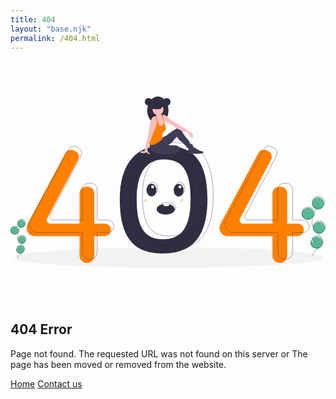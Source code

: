 ```yaml
---
title: 404
layout: "base.njk"
permalink: /404.html
---
```


<section class="px-4 py-8 text-center">
    <div class="mx-auto max-w-auto md:max-w-lg">
        <svg class="mb-8" id="fd59ce54-f850-4dfc-bc34-dd7d379d600e" data-name="Layer 1"
            xmlns="http://www.w3.org/2000/svg" width="650" height="500" viewBox="0 0 1074.392 584.231">
            <title>Page not found</title>
            <ellipse cx="540.64346" cy="549.3094" rx="527.5" ry="34.9216" fill="#f2f2f2" />
            <path
                d="M583.47969,324.89424c-85.94407,0-147.651,55.13938-147.651,183.79791,0,145.813,61.70691,184.41057,147.651,184.41057s151.327-42.27352,151.327-184.41057C734.80664,356.75255,669.42376,324.89424,583.47969,324.89424Zm.56495,319.80837c-59.52686,0-90.62592-34.92288-90.62592-135.9163,0-89.11185,32.37209-136.10461,91.899-136.10461s91.899,30.86774,91.899,136.10461C677.21663,607.23367,643.5715,644.70261,584.04464,644.70261Z"
                transform="translate(-63.054 -157.8845)" fill="#2f2e41" />
            <path
                d="M384.36531,591.40121H348.831V486.76183A20.95585,20.95585,0,0,0,327.87517,465.806h-8.32638a20.95585,20.95585,0,0,0-20.95586,20.95585V591.40121H198.36285a11.96327,11.96327,0,0,1-10.57763-17.552l106.0824-200.78034A20.95585,20.95585,0,0,0,284.28724,344.33l-6.26231-2.9572a20.95585,20.95585,0,0,0-27.4293,9.07005L121.21416,592.4754a28.41578,28.41578,0,0,0-3.35584,13.39612v0a28.41583,28.41583,0,0,0,28.41584,28.41583H298.59293v66.16727a25.119,25.119,0,0,0,25.119,25.119h.00005a25.119,25.119,0,0,0,25.119-25.119V634.28739h35.53428a21.44307,21.44307,0,0,0,21.44307-21.44307v0A21.44307,21.44307,0,0,0,384.36531,591.40121Z"
                transform="translate(-63.054 -157.8845)" fill="#ff8000" />
            <path
                d="M1042.36183,591.40121h-35.53428V486.76183A20.95585,20.95585,0,0,0,985.87169,465.806h-8.32638a20.95585,20.95585,0,0,0-20.95586,20.95585V591.40121H856.35937a11.96326,11.96326,0,0,1-10.57763-17.552L951.86413,373.06891A20.95586,20.95586,0,0,0,942.28376,344.33l-6.26231-2.9572a20.95586,20.95586,0,0,0-27.42931,9.07005L779.21068,592.4754a28.41578,28.41578,0,0,0-3.35584,13.39612v0a28.41583,28.41583,0,0,0,28.41583,28.41583H956.58945v66.16727a25.119,25.119,0,0,0,25.119,25.119h0a25.119,25.119,0,0,0,25.119-25.119V634.28739h35.53428a21.44307,21.44307,0,0,0,21.44307-21.44307v0A21.44307,21.44307,0,0,0,1042.36183,591.40121Z"
                transform="translate(-63.054 -157.8845)" fill="#ff8000" />
            <path
                d="M394.16787,579.148H358.63358V474.50864a20.95585,20.95585,0,0,0-20.95585-20.95586h-8.32638a20.95586,20.95586,0,0,0-20.95586,20.95586V579.148H208.16541a11.96327,11.96327,0,0,1-10.57763-17.552L303.67017,360.81572a20.95586,20.95586,0,0,0-9.58037-28.73893l-6.26231-2.9572a20.95586,20.95586,0,0,0-27.42931,9.07L131.01672,580.2222a28.41582,28.41582,0,0,0-3.35584,13.39613v0a28.41583,28.41583,0,0,0,28.41583,28.41583H308.39549v66.16727a25.119,25.119,0,0,0,25.119,25.119h.00005a25.119,25.119,0,0,0,25.119-25.119V622.0342h35.53429a21.44307,21.44307,0,0,0,21.44307-21.44307v0A21.44307,21.44307,0,0,0,394.16787,579.148Z"
                transform="translate(-63.054 -157.8845)" fill="none" stroke="#3f3d56" stroke-miterlimit="10" />
            <path
                d="M1060.74162,579.148h-35.53428V474.50864a20.95586,20.95586,0,0,0-20.95586-20.95586H995.9251a20.95586,20.95586,0,0,0-20.95586,20.95586V579.148H874.73916a11.96327,11.96327,0,0,1-10.57763-17.552L970.24392,360.81572a20.95586,20.95586,0,0,0-9.58037-28.73893l-6.26231-2.9572a20.95586,20.95586,0,0,0-27.42931,9.07L797.59047,580.2222a28.41582,28.41582,0,0,0-3.35584,13.39613v0a28.41583,28.41583,0,0,0,28.41583,28.41583H974.96924v66.16727a25.119,25.119,0,0,0,25.119,25.119h0a25.119,25.119,0,0,0,25.119-25.119V622.0342h35.53428a21.44307,21.44307,0,0,0,21.44307-21.44307v0A21.44307,21.44307,0,0,0,1060.74162,579.148Z"
                transform="translate(-63.054 -157.8845)" fill="none" stroke="#3f3d56" stroke-miterlimit="10" />
            <path
                d="M603.0848,313.86637c-85.94407,0-147.651,55.13937-147.651,183.79791,0,145.813,61.70691,184.41057,147.651,184.41057s151.327-42.27352,151.327-184.41057C754.41175,345.72467,689.02887,313.86637,603.0848,313.86637Zm.565,319.80836c-59.52686,0-90.62592-34.92287-90.62592-135.91629,0-89.11185,32.37209-136.10461,91.899-136.10461s91.899,30.86774,91.899,136.10461C696.82174,596.20579,663.17661,633.67473,603.64975,633.67473Z"
                transform="translate(-63.054 -157.8845)" fill="none" stroke="#3f3d56" stroke-miterlimit="10" />
            <circle cx="471.14108" cy="18.25044" r="12.90118" fill="#2f2e41" />
            <ellipse cx="502.60736" cy="46.88476" rx="36.18622" ry="46.88476" fill="#2f2e41" />
            <path
                d="M565.66136,237.49419c-18.1276,0-33.1413-17.27052-35.77576-39.80484a60.9759,60.9759,0,0,0-.41046,7.07991c0,25.89373,16.20114,46.88476,36.18622,46.88476s36.18623-20.991,36.18623-46.88476a60.9759,60.9759,0,0,0-.41046-7.07991C598.80267,220.22367,583.789,237.49419,565.66136,237.49419Z"
                transform="translate(-63.054 -157.8845)" opacity="0.1" />
            <path
                d="M639.29619,342.07326c-.77711,3.19345-4.12792,5.751-7.83881,7.53791-7.80188,3.75682-17.4253,4.87788-26.7597,5.25418a45.17622,45.17622,0,0,1-7.1445-.132,20.5371,20.5371,0,0,1-12.25052-5.63141,1.68086,1.68086,0,0,1,.04371-2.84388c4.9694-5.45888,13.2622-8.80605,21.61613-11.21609,6.3344-1.82743,17.3813-6.56089,24.29013-5.9221C637.94444,329.73864,640.2774,338.04112,639.29619,342.07326Z"
                transform="translate(-63.054 -157.8845)" fill="#3f3d56" />
            <path
                d="M639.29619,342.07326c-.77711,3.19345-4.12792,5.751-7.83881,7.53791-7.80188,3.75682-17.4253,4.87788-26.7597,5.25418a45.17622,45.17622,0,0,1-7.1445-.132,20.5371,20.5371,0,0,1-12.25052-5.63141,1.68086,1.68086,0,0,1,.04371-2.84388c4.9694-5.45888,13.2622-8.80605,21.61613-11.21609,6.3344-1.82743,17.3813-6.56089,24.29013-5.9221C637.94444,329.73864,640.2774,338.04112,639.29619,342.07326Z"
                transform="translate(-63.054 -157.8845)" opacity="0.1" />
            <path
                d="M540.09786,318.2059a19.76967,19.76967,0,0,0-1.1987,15.07476,26.33914,26.33914,0,0,0,8.82921,12.49683c10.09467,8.09163,23.98784,9.20512,36.92477,9.09278a284.6495,284.6495,0,0,0,33.90525-2.32384,40.53788,40.53788,0,0,0,11.00143-2.55442c4.22242-1.82679,7.93282-5.17756,9.436-9.5257s.43625-9.67246-3.13383-12.57428c-3.13686-2.54969-7.46265-2.9004-11.49775-3.14289l-23.08764-1.38745c2.281-2.30839,5.31816-3.614,8.09586-5.29216,3.68523-2.22642,6.13358-5.96455,8.81312-9.33471a129.00143,129.00143,0,0,1,13.4386-13.817c.75138,4.31038,3.4782,7.8499,6.68733,10.824s6.90841,5.36845,10.2439,8.20013c8.0786,6.85838,13.89583,16.1669,22.39215,22.50043a43.82885,43.82885,0,0,0,16.04862-8.0122l-3.30209-5.98141a3.94,3.94,0,0,0-1.24459-1.55282c-.93465-.575-2.13975-.27872-3.225-.44144-2.90082-.435-4.16771-3.784-5.306-6.48737-3.12491-7.42173-9.108-13.17993-14.21783-19.40381a98.00854,98.00854,0,0,1-9.99577-14.72284c-1.71652-3.10162-3.288-6.33107-5.61746-9.00321s-5.59358-4.773-9.1385-4.78051c-3.13222-.00662-6.02122,1.58355-8.71422,3.18308a230.47679,230.47679,0,0,0-23.63018,16.09894c-3.94376,3.0617-7.86306,6.29645-12.48933,8.17393-1.94748.79035-4.00044,1.33052-5.86924,2.29223-3.27313,1.6844-5.75721,4.53435-8.43128,7.06415C566.27712,311.89225,553.219,317.73841,540.09786,318.2059Z"
                transform="translate(-63.054 -157.8845)" fill="#3f3d56" />
            <path
                d="M588.3737,253.98251a23.77444,23.77444,0,0,1-1.73379,8.03335,10.04492,10.04492,0,0,1-5.76772,5.57269,12.37513,12.37513,0,0,1-5.62306.18249,10.88232,10.88232,0,0,1-4.58151-1.56071c-2.16484-1.48837-3.24415-4.14413-3.63748-6.74325-.39333-2.596-.21714-5.24857-.46885-7.86342a42.94439,42.94439,0,0,0-1.202-6.25549c-.16993-.68282-.343-1.36248-.51294-2.04216-.16674-.67967-.33037-1.35935-.48141-2.039-.13847-.63878-.26745-1.28068-.37761-1.92574-.09123-.54436-.173-1.09189-.23285-1.64255a18.42329,18.42329,0,0,0-.80867-4.81118,14.60727,14.60727,0,0,0-1.68659-2.854c-.28635-.40906-.56326-.81811-.81815-1.24292a5.88984,5.88984,0,0,1-.97226-3.74763,3.286,3.286,0,0,1,.14788-.601c.02516-.07552.05347-.151.085-.2234A1.80187,1.80187,0,0,0,560.932,223.07a3.43341,3.43341,0,0,0-.14788-1.77783,11.31808,11.31808,0,0,0-.95974-2.28761c-.2643-.47829-1.16108-1.34046-1.16738-1.888-.0126-1.10132,2.13972-1.98867,3.01134-2.42291a16.79623,16.79623,0,0,1,8.59657-1.74323c1.90369.129,3.9679.71428,5.0189,2.30962.944,1.438.81807,3.30081,1.22085,4.97169a1.47068,1.47068,0,0,0,.29892.66393,1.34135,1.34135,0,0,0,.73948.33982,4.54948,4.54948,0,0,0,1.416.05666h.00315a2.93138,2.93138,0,0,0,.37128-.05351,4.957,4.957,0,0,0,2.03271-.8779q.58531-.15576,1.18-.25488a.25112.25112,0,0,0,.04725-.00945c1.57646,4.97482,1.781,10.30836,3.07111,15.37444.63874,2.52044,1.55442,5.00943,1.6834,7.60225.00945.11327.0126.2297.01575.34612.0189.83386-.04717,1.674-.0126,2.50472a6.981,6.981,0,0,0,.12591,1.1139,15.61121,15.61121,0,0,0,.52546,1.74325l.00945.02831c.05977.18251.11643.36817.16363.55381.03457.1353.06607.26747.09127.40277l.00311.00943A14.93754,14.93754,0,0,1,588.3737,253.98251Z"
                transform="translate(-63.054 -157.8845)" fill="#fbbebe" />
            <circle cx="503.23669" cy="44.99678" r="18.56511" fill="#fbbebe" />
            <path
                d="M684.15711,304.03278a30.445,30.445,0,0,0-5.236-14.10317q.72216,4.29513,1.44748,8.58714a3.214,3.214,0,0,1-3.36688-1.03523,10.33663,10.33663,0,0,1-1.76529-3.27565,67.46571,67.46571,0,0,0-8.2095-14.73567c-11.81876-.98489-23.50223-5.88418-33.89555-11.59532-10.39643-5.708-20.12582-12.5519-30.38382-18.50217a43.57346,43.57346,0,0,0-5.54436-2.832c-3.20954-1.287-6.81242-1.95406-9.85526-3.46759-.2045-.1007-.409-.20767-.61043-.31781a12.57834,12.57834,0,0,1-1.94459-1.30584,10.34363,10.34363,0,0,1-.93139-.8559,20.35115,20.35115,0,0,1-3.55886-5.95341c-1.63308-3.61232-2.21524-7.97041-3.84517-11.58274a11.20292,11.20292,0,0,1,2.50156-1.76525h.00315c.13213-.06924.2643-.13532.39962-.19824a11.9404,11.9404,0,0,1,2.00437-.73317q.58531-.15576,1.18-.25488a.25112.25112,0,0,0,.04725-.00945,11.56564,11.56564,0,0,1,5.49085.43424c2.58652.87477,4.76711,2.62115,6.94148,4.27313a114.02006,114.02006,0,0,1,10.14787,8.04908c1.79357,1.718,3.4298,3.606,5.35868,5.16676a42.14393,42.14393,0,0,0,5.05662,3.35116q15.65613,9.32658,31.31525,18.65005c3.53365,2.1051,7.07046,4.21019,10.52553,6.438,5.24855,3.38578,10.30828,7.05474,15.36493,10.72057q4.46978,3.23787,8.93647,6.47889a9.72771,9.72771,0,0,1,2.533,2.3411,8.4724,8.4724,0,0,1,1.12337,3.433A31.3874,31.3874,0,0,1,684.15711,304.03278Z"
                transform="translate(-63.054 -157.8845)" fill="#fbbebe" />
            <path
                d="M592.97726,267.9441c-1.25235,5.61674-6.92888,9.012-9.89617,13.94586-3.68784,6.12335-2.18378,13.241-.79922,20.25484q-3.79485,3.27095-7.59285,6.54186c-1.39708,1.19886-2.79417,2.404-4.29827,3.46444a57.35064,57.35064,0,0,1-6.85966,3.93956q-3.3606,1.72752-6.72119,3.45814a32.1282,32.1282,0,0,1-6.57961,2.78793c-4.41473,1.13278-9.10318.33982-13.4707-.97232a6.08761,6.08761,0,0,1-1.47264-.601,2.39351,2.39351,0,0,1-.69854-.63248,3.91067,3.91067,0,0,1-.44365-2.53933c.44365-7.35052,2.24036-14.54686,4.03081-21.68971a85.2598,85.2598,0,0,1,3.84832-12.57708,85.0766,85.0766,0,0,1,5.41538-10.151,68.36751,68.36751,0,0,1,7.92948-11.51353,18.47881,18.47881,0,0,0,3.67525-4.73882c1.11706-2.54876.686-5.472.91252-8.24732a17.14844,17.14844,0,0,1,1.63312-6.0069v-.00315a17.09326,17.09326,0,0,1,1.74321-2.88232q.45788,1.06671.91568,2.13027.30209.69855.59783,1.394.38706.89679.7678,1.78728,1.09973,2.55823,2.19637,5.11327a21.58968,21.58968,0,0,0,3.33538,5.944,6.49923,6.49923,0,0,0,11.12337-.85275,21.26125,21.26125,0,0,0,2.27185-6.0132,19.21547,19.21547,0,0,0,.25175-7.83509c-.75835-5.00945-2.88862-10.12585-4.43678-14.77972a14.94511,14.94511,0,0,1-1.07927-4.871,3.35144,3.35144,0,0,1,.05662-.56011c.00945-.04719.0189-.09754.02834-.14473a11.9404,11.9404,0,0,1,2.00437-.73317q.58531-.15576,1.18-.25488,2.04378,11.06355,4.09377,22.12709c.0315.17307.0661.34613.09756.52234.19509,1.05726.39333,2.11454.61358,3.16865.19828.95657.41223,1.91.65137,2.85715l.00945.02831c.08182.321.16678.63877.2549.95658l.00311.00943c.2423.86848.5129,1.73065.81811,2.58024C590.93825,257.47528,594.16355,262.62946,592.97726,267.9441Z"
                transform="translate(-63.054 -157.8845)" fill="#ff8000" />
            <path
                d="M668.32144,346.87707a6.58269,6.58269,0,0,0,.61,3.14328c1.16192,2.12353,3.94981,2.60625,6.36228,2.80484a188.37688,188.37688,0,0,0,42.2657-1.28774,4.88565,4.88565,0,0,0,2.15136-.66766c1.98985-1.39509.76329-4.7951-1.40951-5.88355s-4.75126-.82614-7.1353-1.29748a22.47912,22.47912,0,0,1-6.67794-2.89617q-7.25234-4.16669-14.293-8.68808c-2.79453-1.79464-6.09272-3.70993-9.23987-2.64587C672.43,332.34264,668.26533,337.68065,668.32144,346.87707Z"
                transform="translate(-63.054 -157.8845)" fill="#3f3d56" />
            <path
                d="M564.43732,240.87367v.00315c-.022.13215-.04406.26116-.07237.39018-.0346.214-.07551.43108-.11642.645-.39018,1.99812-.86847,3.98678-1.41913,5.96287-1.5104,5.45939-3.53366,10.83069-5.54121,16.12332q-8.08055,21.28692-16.16423,42.577c-1.35936,3.57457-2.71554,7.15228-4.26054,10.65448-.516,1.16741-1.04782,2.34424-1.57647,3.53368-1.89427,4.25737-3.713,8.65322-4.31716,13.18436a27.44976,27.44976,0,0,0-.19194,9.04027c.60416,2.97042,2.40718,5.8716,5.22969,6.96977,1.37823.53808,3.35113,1.25865,2.97355,2.69037-.2045.78665-1.09817,1.17055-1.90057,1.3027a7.31234,7.31234,0,0,1-5.966-1.718c-1.50725-1.33732-2.66518-3.41725-4.66959-3.64065-1.38767-.151-2.66518.67966-3.93643,1.26178-5.18564,2.36942-11.22719.71114-16.674-.9723.42794-2.20579,2.64318-3.65953,4.84267-4.10006,2.19949-.44367,4.47449-.129,6.718-.18879a3.50958,3.50958,0,0,0,2.04216-.52549,3.70545,3.70545,0,0,0,1.10132-1.88169,78.96356,78.96356,0,0,0,3.21273-13.14661c.7237-4.66645,1.02581-9.40527,2.05787-14.01507.80241-3.59661,2.0422-7.07991,3.10572-10.61044a224.68238,224.68238,0,0,0,5.0598-22.07674,78.02019,78.02019,0,0,0,1.42543-9.36751c.17935-2.6117.09438-5.236.34609-7.83826a60.8877,60.8877,0,0,1,2.11141-9.99683q1.44427-5.34769,2.88547-10.68911c1.42544-5.2706,2.95465-10.74572,6.567-14.84264a13.96159,13.96159,0,0,1,10.02834-4.78915,9.8819,9.8819,0,0,1,2.13027.22969c.11639.02831.23285.05664.34923.0881a8.63447,8.63447,0,0,1,2.17437.89995c1.11388-.708,1.68025-.45942,2.41974.63246a6.97319,6.97319,0,0,1,.88107,3.79485A52.42378,52.42378,0,0,1,564.43732,240.87367Z"
                transform="translate(-63.054 -157.8845)" fill="#fbbebe" />
            <path
                d="M565.66136,245.0461l-.0472.04719-.25486.25488-2.5299,2.52675-1.23976-5.20767-4.25109-17.854a9.8819,9.8819,0,0,1,2.13027.22969,3.286,3.286,0,0,1,.14788-.601l.20135.68911,1.44118,4.90245,2.72811,9.30773.45,1.53241v.00315Z"
                transform="translate(-63.054 -157.8845)" fill="#ff8000" />
            <path
                d="M581.71523,188.0873a12.58165,12.58165,0,0,1-3.70049,8.89583,12.31392,12.31392,0,0,1-1.36008,1.17634,12.52812,12.52812,0,0,1-7.53567,2.52415H554.023a12.5902,12.5902,0,0,1,0-25.18037h15.096A12.62919,12.62919,0,0,1,581.71523,188.0873Z"
                transform="translate(-63.054 -157.8845)" fill="#2f2e41" />
            <circle cx="532.81499" cy="18.25044" r="12.90118" fill="#2f2e41" />
            <path
                d="M595.55433,163.23377c-.15825,0-.31505.00628-.472.01193a12.89776,12.89776,0,0,1,0,25.77849c.15694.00565.31374.01193.472.01193a12.90117,12.90117,0,1,0,0-25.80235Z"
                transform="translate(-63.054 -157.8845)" opacity="0.1" />
            <path
                d="M534.19508,163.23377c.15825,0,.31505.00628.472.01193a12.89776,12.89776,0,0,0,0,25.77849c-.157.00565-.31375.01193-.472.01193a12.90118,12.90118,0,0,1,0-25.80235Z"
                transform="translate(-63.054 -157.8845)" opacity="0.1" />
            <path
                d="M576.65466,198.15947a12.52812,12.52812,0,0,1-7.53567,2.52415H554.023a12.52833,12.52833,0,0,1-7.53574-2.52415Z"
                transform="translate(-63.054 -157.8845)" opacity="0.1" />
            <path d="M674.13958,291.64042s3.25228,9.37161,6.229,6.87633L677.996,286.26693Z"
                transform="translate(-63.054 -157.8845)" fill="#fbbebe" />
            <path
                d="M1069.91781,577.43414a20.81252,20.81252,0,1,0,2.7716-39.91524l.52093,10.7122-5.06814-9.18045a20.734,20.734,0,0,0-10.68367,11.72261,20.40847,20.40847,0,0,0-1.19713,5.62986A20.80856,20.80856,0,0,0,1069.91781,577.43414Z"
                transform="translate(-63.054 -157.8845)" fill="#57b894" />
            <path
                d="M1094.99516,701.67756c-1.78906-9.11027,5.9633-17.1868,13.62086-22.43651s16.605-10.40779,19.21775-19.31684c3.755-12.80387-7.43-24.52981-16.13564-34.64176a125.30044,125.30044,0,0,1-16.52359-24.55738c-1.81107-3.5325-3.47558-7.22528-3.95221-11.16626-.68641-5.67546,1.13693-11.32309,2.9739-16.73673q9.17925-27.05169,19.62843-53.65005"
                transform="translate(-63.054 -157.8845)" fill="none" stroke="#3f3d56" stroke-miterlimit="10" />
            <path
                d="M1070.77493,574.6762a20.81252,20.81252,0,1,0,2.7716-39.91524l.52093,10.7122-5.06815-9.18045a20.734,20.734,0,0,0-10.68366,11.72261,20.40847,20.40847,0,0,0-1.19713,5.62986A20.80855,20.80855,0,0,0,1070.77493,574.6762Z"
                transform="translate(-63.054 -157.8845)" fill="none" stroke="#3f3d56" stroke-miterlimit="10" />
            <path
                d="M1092.45136,515.47266a20.78819,20.78819,0,0,1,14.97993-13.19764l1.71361,10.18378,3.177-10.69566a20.81,20.81,0,1,1-19.87057,13.70952Z"
                transform="translate(-63.054 -157.8845)" fill="#57b894" />
            <path
                d="M1093.59418,511.7954a20.7882,20.7882,0,0,1,14.97993-13.19763l1.71361,10.18378,3.177-10.69567a20.81,20.81,0,1,1-19.87057,13.70952Z"
                transform="translate(-63.054 -157.8845)" fill="none" stroke="#3f3d56" stroke-miterlimit="10" />
            <path
                d="M1108.04474,625.48885a20.81,20.81,0,0,0,18.419-37.02267l-2.44121,8.21926-1.73105-10.30382a.36183.36183,0,0,0-.053-.0201,20.81113,20.81113,0,1,0-14.1938,39.12733Z"
                transform="translate(-63.054 -157.8845)" fill="#57b894" />
            <path
                d="M1109.035,621.76417a20.81,20.81,0,0,0,18.419-37.02267l-2.44121,8.21926-1.73105-10.30382a.3621.3621,0,0,0-.053-.0201,20.81113,20.81113,0,1,0-14.1938,39.12733Z"
                transform="translate(-63.054 -157.8845)" fill="none" stroke="#3f3d56" stroke-miterlimit="10" />
            <path
                d="M1086.37782,660.05148a20.80131,20.80131,0,1,0,4.01058-16.29737l9.27267,13.95654-12.66994-7.40768A20.61638,20.61638,0,0,0,1086.37782,660.05148Z"
                transform="translate(-63.054 -157.8845)" fill="#57b894" />
            <path
                d="M1087.23494,657.29354a20.80131,20.80131,0,1,0,4.01058-16.29737l9.27267,13.95655-12.66994-7.40769A20.61626,20.61626,0,0,0,1087.23494,657.29354Z"
                transform="translate(-63.054 -157.8845)" fill="none" stroke="#3f3d56" stroke-miterlimit="10" />
            <path
                d="M72.06146,628.13325a13.67421,13.67421,0,1,0,1.821-26.225l.34227,7.03811-3.32987-6.03172a13.62263,13.62263,0,0,0-7.01936,7.702,13.40883,13.40883,0,0,0-.78654,3.69893A13.6716,13.6716,0,0,0,72.06146,628.13325Z"
                transform="translate(-63.054 -157.8845)" fill="#57b894" />
            <path
                d="M88.53774,709.76344c-1.17545-5.98561,3.918-11.292,8.94915-14.7412s10.90978-6.8381,12.62642-12.69151c2.46711-8.41238-4.88167-16.11653-10.60142-22.76027A82.32442,82.32442,0,0,1,88.6556,643.43581a22.20962,22.20962,0,0,1-2.59668-7.33643c-.451-3.72888.747-7.43947,1.95391-10.99634q6.03093-17.77346,12.89623-35.24906"
                transform="translate(-63.054 -157.8845)" fill="none" stroke="#3f3d56" stroke-miterlimit="10" />
            <path
                d="M72.62461,626.32123a13.6742,13.6742,0,1,0,1.821-26.225l.34227,7.03812L71.458,601.10258a13.62262,13.62262,0,0,0-7.01936,7.702,13.40912,13.40912,0,0,0-.78654,3.69892A13.67158,13.67158,0,0,0,72.62461,626.32123Z"
                transform="translate(-63.054 -157.8845)" fill="none" stroke="#3f3d56" stroke-miterlimit="10" />
            <path
                d="M86.86641,587.42343a13.65822,13.65822,0,0,1,9.84209-8.67109l1.12587,6.69093,2.08737-7.02725a13.67252,13.67252,0,1,1-13.05533,9.00741Z"
                transform="translate(-63.054 -157.8845)" fill="#57b894" />
            <path
                d="M87.61727,585.0074a13.65822,13.65822,0,0,1,9.84209-8.67108l1.12587,6.69093L100.6726,576a13.67252,13.67252,0,1,1-13.05533,9.0074Z"
                transform="translate(-63.054 -157.8845)" fill="none" stroke="#3f3d56" stroke-miterlimit="10" />
            <path
                d="M97.11155,659.70607a13.67255,13.67255,0,0,0,12.10164-24.32457l-1.60392,5.4002-1.13733-6.76979a.238.238,0,0,0-.0348-.0132,13.67329,13.67329,0,1,0-9.32559,25.70736Z"
                transform="translate(-63.054 -157.8845)" fill="#57b894" />
            <path
                d="M97.76214,657.25889a13.67255,13.67255,0,0,0,12.10164-24.32457l-1.60392,5.4002-1.13733-6.7698a.238.238,0,0,0-.0348-.0132,13.67329,13.67329,0,1,0-9.32559,25.70737Z"
                transform="translate(-63.054 -157.8845)" fill="none" stroke="#3f3d56" stroke-miterlimit="10" />
            <path
                d="M82.876,682.41435a13.66684,13.66684,0,1,0,2.635-10.70767l6.09231,9.16971-8.32438-4.867A13.54535,13.54535,0,0,0,82.876,682.41435Z"
                transform="translate(-63.054 -157.8845)" fill="#57b894" />
            <path
                d="M83.43913,680.60233a13.66684,13.66684,0,1,0,2.635-10.70767l6.09231,9.16971-8.32439-4.867A13.54535,13.54535,0,0,0,83.43913,680.60233Z"
                transform="translate(-63.054 -157.8845)" fill="none" stroke="#3f3d56" stroke-miterlimit="10" />
            <ellipse cx="480.946" cy="319.1155" rx="17" ry="22" fill="#2f2e41" />
            <ellipse cx="573.446" cy="319.6155" rx="17" ry="22" fill="#2f2e41" />
            <path
                d="M623.5,542.5c0,9.94-13.88,18-31,18s-31-8.06-31-18c0-8.61,10.41-15.81,24.32-17.57a50.10353,50.10353,0,0,1,6.68-.43,50.69869,50.69869,0,0,1,11.13,1.2C615.25,528.29,623.5,534.84,623.5,542.5Z"
                transform="translate(-63.054 -157.8845)" fill="#2f2e41" />
            <ellipse cx="484.946" cy="314.1155" rx="17" ry="22" fill="none" stroke="#3f3d56" stroke-miterlimit="10" />
            <ellipse cx="577.446" cy="314.6155" rx="17" ry="22" fill="none" stroke="#3f3d56" stroke-miterlimit="10" />
            <ellipse cx="533.446" cy="379.6155" rx="31" ry="18" fill="none" stroke="#3f3d56" stroke-miterlimit="10" />
            <path
                d="M604,527.2a4.93658,4.93658,0,0,1-1.32,3.392A4.33873,4.33873,0,0,1,599.5,532h-10a4.66433,4.66433,0,0,1-4.5-4.8,4.90458,4.90458,0,0,1,.82-2.74134A47.02,47.02,0,0,1,592.5,524a47.66454,47.66454,0,0,1,11.13,1.28A5.06656,5.06656,0,0,1,604,527.2Z"
                transform="translate(-63.054 -157.8845)" fill="#fff" />
            <circle cx="484.946" cy="308.1155" r="5" fill="#fff" />
            <circle cx="577.946" cy="308.1155" r="5" fill="#fff" />
            <circle cx="582.946" cy="355.1155" r="5" fill="#ff8000" opacity="0.3" />
            <circle cx="460.946" cy="355.1155" r="5" fill="#ff8000" opacity="0.3" />
        </svg>
        <h2 class="mb-2 text-5xl font-heading">404 Error</h2>
        <p class="mb-6 text-gray-500"> Page not found. The requested URL was not found on this server or
            The page has been moved or removed from the website.
        </p>
        <div>
            <a class="px-4 text-orange-500 hover:underline" href="/">Home</a>
            <a class="px-4 text-orange-500 hover:underline" href="/pages/contact/">Contact us</a>
        </div>
    </div>
</section>

